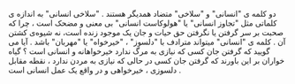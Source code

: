 دو کلمه ی "انسانی" و "سلاخی" متضاد همدیگر هستند . "سلاخی انسانی" به اندازه ی کلماتی مثل "تجاوز انسانی" یا "هولوکاست انسانی" بی معنی و مضحک است ، چرا که صحبت بر سر گرفتن یا نگرفتن حق حیات و جان یک موجود زنده است، نه شیوه‌ی کشتن آن . کلمه ی "انسانی" میتواند مترادف با "دلسوز" ، "خیرخواه" یا "مهربان" باشد . 
آیا می گویید که گرفتن جان کسی که نیازی به مرگ ندارد خیرخواهانه و انسانی است ؟ گیاه خواران بر این باورند که گرفتن جان کسی در حالی که نیازی به مردن ندارد ، نقطه مقابل دلسوزی ، خیرخواهی و در واقع یک عمل انسانی است .
